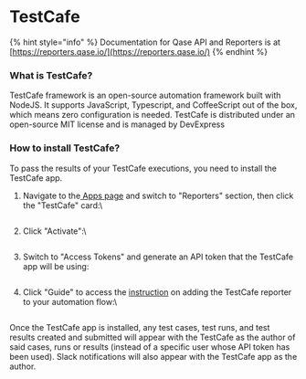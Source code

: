 # TestCafe

{% hint style="info" %}
Documentation for Qase API and Reporters is at [https://reporters.qase.io/](https://reporters.qase.io/)
{% endhint %}

### What is TestCafe?

TestCafe framework is an open-source automation framework built with NodeJS. It supports JavaScript, Typescript, and CoffeeScript out of the box, which means zero configuration is needed. TestCafe is distributed under an open-source MIT license and is managed by DevExpress

### How to install TestCafe?

To pass the results of your TestCafe executions, you need to install the TestCafe app.

1.  Navigate to the[ Apps page](https://app.qase.io/apps) and switch to "Reporters" section, then click the "TestCafe" card:\


    <figure><img src="https://qase.intercom-attachments-7.com/i/o/657795549/7acd94c775bdac697f61f31f/gvNcC1tOlmbZINSxfQetWl1ZORKhD98TXewl7bPNZTtLPBW0rPK3jizBVNBXi8xzJY0v5-Gb1_3h_UrcbIoTrkkmQ1Ht8b0yuNKDFA7nNBPZ6EaHxCCL3c7EOv4GkiQuu77beFbasJ-0lBkO2F5qmCn9NmOSyB4qp4HvGl3jANLAbl_0FlIi_C0pzeSUSw" alt=""><figcaption></figcaption></figure>
2.  Click "Activate":\


    <figure><img src="https://qase.intercom-attachments-7.com/i/o/657795563/956ec6f89c74b7d6f28ba1b9/ndrAa4cIdgHjv-jvB3ZiNj1TgDzgd9EUcNAN7y65uVg04mS14EQ789YAFyZf0tAtdTjXDUmE4kj2JEd6Q2xwPjTSAN6-vCbAbaXxtGYl0vpAM-c8SsbPnpzj40Uftq0gS4mIoR0X6KZWYJ6mSE7i38lte5DXz1KLPoQga372wlZMehJNsTbawUlU1E5fbQ" alt=""><figcaption></figcaption></figure>
3.  Switch to "Access Tokens" and generate an API token that the TestCafe app will be using:



    <figure><img src="https://qase.intercom-attachments-7.com/i/o/657793827/d2f5a9fd27c18c2a5685a904/7V6xLwimbAeX9alvkiUKrWWPYT6YcNGJqSLcDwbFeTUnEY9Dqj1ue9_Uy4t7gKcMNj-PPVsM3K0NDImTwUo1_UWSD3y_ZHrKcov4aE9eYSArQANikrm-V6X-Y7_eb3eb0igrjrFwsrvgjjo90-NrWQNd986LQ1SeYSntwZA7Tt7o1i2HR8h5ipTrXnit5Q" alt=""><figcaption></figcaption></figure>
4.  Click "Guide" to access the [instruction](https://github.com/qase-tms/qase-javascript/tree/main/qase-testcafe) on adding the TestCafe reporter to your automation flow:\


    <figure><img src="https://qase.intercom-attachments-7.com/i/o/657795574/bb9d7e74c5f6cb6ba9102d7a/UEZPSHcE4uZsSrWm0ziiAsmz2icvCUFXHeWdZEKTZfIGVKl3BCxA8HduixRZHHsuwphD-5c_hmJKhOt347fk5NrjNsuol0Fy7vWX7NU-uF2b4lheunQQqZxk5qF8p03UZmYHKcCQp17M4_Fmc7TMwJNMEdOJOj7pUoSqx3DCHQ5kumIq4UzgXvJ60V_vvA" alt=""><figcaption></figcaption></figure>

Once the TestCafe app is installed, any test cases, test runs, and test results created and submitted will appear with the TestCafe as the author of said cases, runs or results (instead of a specific user whose API token has been used). Slack notifications will also appear with the TestCafe app as the author.
